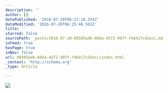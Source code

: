 ```yaml
---
description: ''
author: []
datePublished: '2016-07-20T06:27:10.354Z'
dateModified: '2016-07-20T06:25:46.501Z'
title: ''
starred: false
sourcePath: _posts/2016-07-20-08505a4b-60da-4572-997f-f46417cd1ecc.md
inFeed: true
hasPage: true
inNav: false
url: 08505a4b-60da-4572-997f-f46417cd1ecc/index.html
_context: 'http://schema.org'
_type: Article

---
```

![](https://the-grid-user-content.s3-us-west-2.amazonaws.com/b515eac2-3db7-4d62-a6db-b1e1e3048bdb.png)